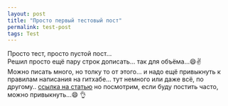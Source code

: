 ```yaml
---
layout: post
title: "Просто первый тестовый пост"
permalink: test-post
tags: Test
---
```


Просто тест, просто пустой пост...   
Решил просто ещё пару строк дописать... так для объёма...:smile::v:   
Можно писать много, но толку то от этого... и надо ещё привыкнуть к правилам написания на гитхабе... тут немного или даже всё, по другому.. 
[ссылка на статью](https://whitepingvin.github.io/blog/simply-draft-post) 
но посмотрим, если буду постить часто, можно привыкнуть...:smile: :ok_hand:


